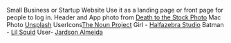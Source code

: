 Small Business or Startup Website
Use it as a landing page or front page for people to log in. 
Header and App photo from [Death to the Stock Photo](http://deathtothestockphoto.com/)
Mac Photo [Unsplash](https://unsplash.com/firmbee)
UserIcons[The Noun Project](https://thenounproject.com/)
	Girl - [Halfazebra Studio](https://thenounproject.com/Halfazebra/)
	Batman - [Lil Squid](https://thenounproject.com/Lil%20Squid/)
	User- [Jardson Almeida](https://thenounproject.com/jardson/)
	